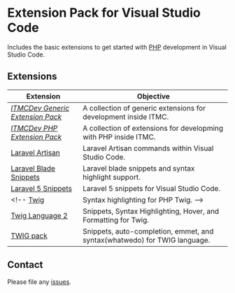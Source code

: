 # Extension Pack for Visual Studio Code

Includes the basic extensions to get started with [PHP](http://php.net/) development in Visual Studio Code.

## Extensions

Extension | Objective
--------- | ---------
*[ITMCDev Generic Extension Pack](https://marketplace.visualstudio.com/items?itemName=itmcdev.generic-extension-pack)* | A collection of generic extensions for development inside ITMC.
*[ITMCDev PHP Extension Pack](https://marketplace.visualstudio.com/items?itemName=itmcdev.php-extension-pack)* | A collection of extensions for developming with PHP inside ITMC.
[Laravel Artisan](https://marketplace.visualstudio.com/items?itemName=ryannaddy.laravel-artisan) | Laravel Artisan commands within Visual Studio Code.
[Laravel Blade Snippets](https://marketplace.visualstudio.com/items?itemName=onecentlin.laravel-blade) | Laravel blade snippets and syntax highlight support.
[Laravel 5 Snippets](https://marketplace.visualstudio.com/items?itemName=onecentlin.laravel5-snippets) | Laravel 5 snippets for Visual Studio Code.
<!-- [Twig](https://marketplace.visualstudio.com/items?itemName=whatwedo.twig) | Syntax highlighting for PHP Twig. -->
[Twig Language 2](https://marketplace.visualstudio.com/items?itemName=mblode.twig-language-2) | Snippets, Syntax Highlighting, Hover, and Formatting for Twig.
[TWIG pack](https://marketplace.visualstudio.com/items?itemName=bajdzis.vscode-twig-pack) | Snippets, auto-completion, emmet, and syntax(whatwedo) for TWIG language.

## Contact

Please file any [issues](https://github.com/itmcdev/vscode-extensions/issues).